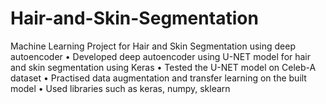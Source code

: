 # Hair-and-Skin-Segmentation
Machine Learning Project for Hair and Skin Segmentation using deep autoencoder
  •	Developed deep autoencoder using U-NET model for hair and skin segmentation using Keras
  •	Tested the U-NET model on Celeb-A dataset
  •	Practised data augmentation and transfer learning on the built model
  •	Used libraries such as keras, numpy, sklearn

  
